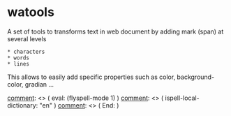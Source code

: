 # watools

A set of tools to transforms text in web document by adding mark
(span)  at several levels

	* characters 
	* words
	* lines

This allows to easily  add specific properties such  as color,
background-color, gradian ...

[comment]: <> ( Local Variables: )
[comment]: <> ( mode: Markdown )
[comment]: <> ( eval: (flyspell-mode 1) )
[comment]: <> ( ispell-local-dictionary: "en" )
[comment]: <> ( End: )
